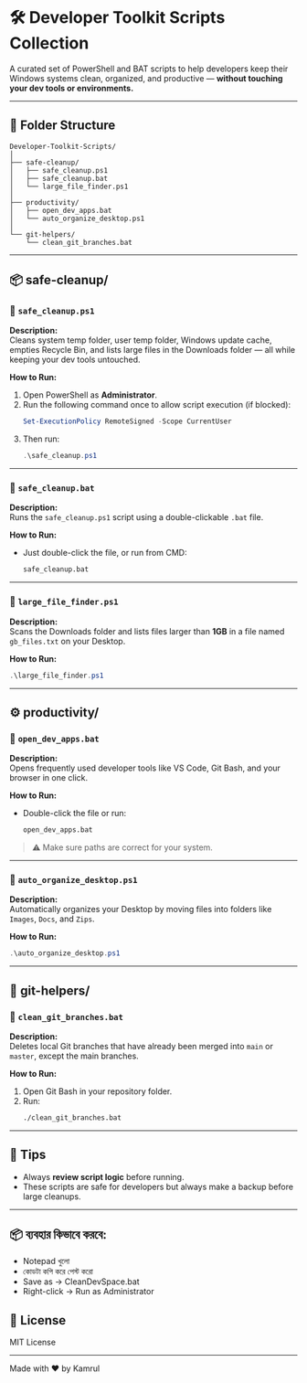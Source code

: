 
# 🛠️ Developer Toolkit Scripts Collection

A curated set of PowerShell and BAT scripts to help developers keep their Windows systems clean, organized, and productive — **without touching your dev tools or environments.**

---

## 📁 Folder Structure

```
Developer-Toolkit-Scripts/
│
├── safe-cleanup/
│   ├── safe_cleanup.ps1
│   ├── safe_cleanup.bat
│   └── large_file_finder.ps1
│
├── productivity/
│   ├── open_dev_apps.bat
│   └── auto_organize_desktop.ps1
│
└── git-helpers/
    └── clean_git_branches.bat
```

---

## 📦 safe-cleanup/

### 🔹 `safe_cleanup.ps1`

**Description:**  
Cleans system temp folder, user temp folder, Windows update cache, empties Recycle Bin, and lists large files in the Downloads folder — all while keeping your dev tools untouched.

**How to Run:**

1. Open PowerShell as **Administrator**.
2. Run the following command once to allow script execution (if blocked):
   ```powershell
   Set-ExecutionPolicy RemoteSigned -Scope CurrentUser
   ```
3. Then run:
   ```powershell
   .\safe_cleanup.ps1
   ```

---

### 🔹 `safe_cleanup.bat`

**Description:**  
Runs the `safe_cleanup.ps1` script using a double-clickable `.bat` file.

**How to Run:**

- Just double-click the file, or run from CMD:
  ```cmd
  safe_cleanup.bat
  ```

---

### 🔹 `large_file_finder.ps1`

**Description:**  
Scans the Downloads folder and lists files larger than **1GB** in a file named `gb_files.txt` on your Desktop.

**How to Run:**

```powershell
.\large_file_finder.ps1
```

---

## ⚙️ productivity/

### 🔹 `open_dev_apps.bat`

**Description:**  
Opens frequently used developer tools like VS Code, Git Bash, and your browser in one click.

**How to Run:**

- Double-click the file or run:
  ```cmd
  open_dev_apps.bat
  ```

> ⚠️ Make sure paths are correct for your system.

---

### 🔹 `auto_organize_desktop.ps1`

**Description:**  
Automatically organizes your Desktop by moving files into folders like `Images`, `Docs`, and `Zips`.

**How to Run:**

```powershell
.\auto_organize_desktop.ps1
```

---

## 🔁 git-helpers/

### 🔹 `clean_git_branches.bat`

**Description:**  
Deletes local Git branches that have already been merged into `main` or `master`, except the main branches.

**How to Run:**

1. Open Git Bash in your repository folder.
2. Run:
   ```bash
   ./clean_git_branches.bat
   ```

---

## 🧠 Tips

- Always **review script logic** before running.
- These scripts are safe for developers but always make a backup before large cleanups.

---

## 📦 ব্যবহার কিভাবে করবে:
- Notepad খুলো
- কোডটা কপি করে পেস্ট করো
- Save as → CleanDevSpace.bat
- Right-click → Run as Administrator


## 📌 License

MIT License

---

Made with ❤️ by Kamrul 
